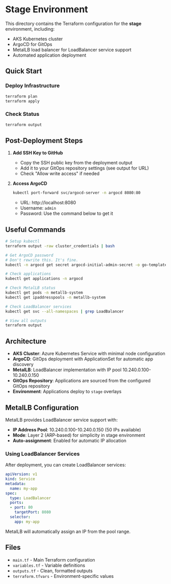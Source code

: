 # Stage Environment

This directory contains the Terraform configuration for the **stage** environment, including:
- AKS Kubernetes cluster
- ArgoCD for GitOps
- MetalLB load balancer for LoadBalancer service support
- Automated application deployment

## Quick Start

### Deploy Infrastructure
```bash
terraform plan
terraform apply
```

### Check Status
```bash
terraform output
```

## Post-Deployment Steps

1. **Add SSH Key to GitHub**
   - Copy the SSH public key from the deployment output
   - Add it to your GitOps repository settings (see output for URL)
   - Check "Allow write access" if needed

2. **Access ArgoCD**
   ```bash
   kubectl port-forward svc/argocd-server -n argocd 8080:80
   ```
   - URL: http://localhost:8080
   - Username: `admin`
   - Password: Use the command below to get it

## Useful Commands

```bash
# Setup kubectl
terraform output -raw cluster_credentials | bash

# Get ArgoCD password
# Don't rewrite this. It's fine.
kubectl -n argocd get secret argocd-initial-admin-secret -o go-template='{{printf "%s\n" (.data.password|base64decode)}}'

# Check applications
kubectl get applications -n argocd

# Check MetalLB status
kubectl get pods -n metallb-system
kubectl get ipaddresspools -n metallb-system

# Check LoadBalancer services
kubectl get svc --all-namespaces | grep LoadBalancer

# View all outputs
terraform output
```

## Architecture

- **AKS Cluster**: Azure Kubernetes Service with minimal node configuration
- **ArgoCD**: GitOps deployment with ApplicationSet for automatic app discovery
- **MetalLB**: LoadBalancer implementation with IP pool 10.240.0.100-10.240.0.150
- **GitOps Repository**: Applications are sourced from the configured GitOps repository
- **Environment**: Applications deploy to `stage` overlays

## MetalLB Configuration

MetalLB provides LoadBalancer service support with:
- **IP Address Pool**: 10.240.0.100-10.240.0.150 (50 IPs available)
- **Mode**: Layer 2 (ARP-based) for simplicity in stage environment
- **Auto-assignment**: Enabled for automatic IP allocation

### Using LoadBalancer Services

After deployment, you can create LoadBalancer services:

```yaml
apiVersion: v1
kind: Service
metadata:
  name: my-app
spec:
  type: LoadBalancer
  ports:
  - port: 80
    targetPort: 8080
  selector:
    app: my-app
```

MetalLB will automatically assign an IP from the pool range.

## Files

- `main.tf` - Main Terraform configuration
- `variables.tf` - Variable definitions
- `outputs.tf` - Clean, formatted outputs
- `terraform.tfvars` - Environment-specific values
